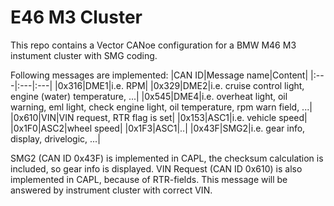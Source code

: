 # E46 M3 Cluster
This repo contains a Vector CANoe configuration for a BMW M46 M3 instument cluster with SMG coding.

Following messages are implemented:
|CAN ID|Message name|Content|
|:---|:---|:---|
|0x316|DME1|i.e. RPM|
|0x329|DME2|i.e. cruise control light, engine (water) temperature, ...|
|0x545|DME4|i.e. overheat light, oil warning, eml light, check engine light, oil temperature, rpm warn field, ...|
|0x610|VIN|VIN request, RTR flag is set|
|0x153|ASC1|i.e. vehicle speed|
|0x1F0|ASC2|wheel speed|
|0x1F3|ASC1|..|
|0x43F|SMG2|i.e. gear info, display, drivelogic, ...|

SMG2 (CAN ID 0x43F) is implemented in CAPL, the checksum calculation is included, so gear info is displayed.
VIN Request (CAN ID 0x610) is also implemented in CAPL, because of RTR-fields. This message will be answered by instrument cluster with correct VIN.